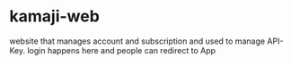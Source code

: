 # kamaji-web

website that manages account and subscription and used to manage API-Key. 
login happens here and people can redirect to App 
